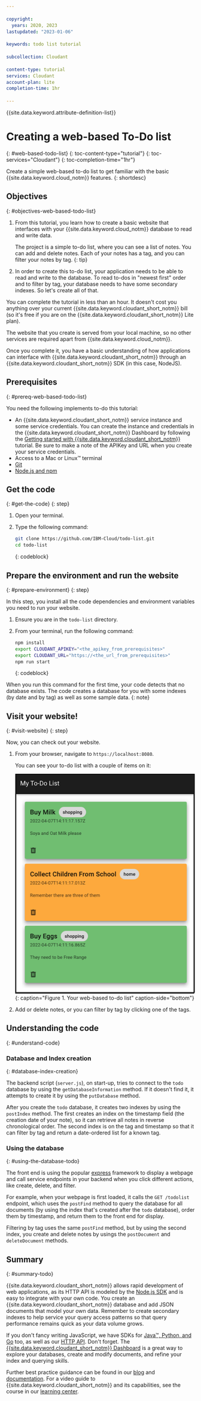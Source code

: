 ```yaml
---

copyright:
  years: 2020, 2023
lastupdated: "2023-01-06"

keywords: todo list tutorial

subcollection: Cloudant

content-type: tutorial
services: Cloudant
account-plan: lite
completion-time: 1hr

---
```


{{site.data.keyword.attribute-definition-list}}

# Creating a web-based To-Do list
{: #web-based-todo-list}
{: toc-content-type="tutorial"}
{: toc-services="Cloudant"}
{: toc-completion-time="1hr"}

Create a simple web-based to-do list to get familiar with the basic {{site.data.keyword.cloud_notm}} features.
{: shortdesc}

## Objectives
{: #objectives-web-based-todo-list}

1. From this tutorial, you learn how to create a basic website that interfaces with your {{site.data.keyword.cloud_notm}} database to read and write data.

   The project is a simple to-do list, where you can see a list of notes. You can add and delete notes. Each of your notes has a tag, and you can filter your notes by tag.
   {: tip}

1. In order to create this to-do list, your application needs to be able to read and write to the database. To read to-dos in "newest first" order and to filter by tag, your database needs to have some secondary indexes. So let's create all of that.

You can complete the tutorial in less than an hour. It doesn't cost you anything over your current {{site.data.keyword.cloudant_short_notm}} bill (so it's free if you are on the {{site.data.keyword.cloudant_short_notm}} Lite plan).

The website that you create is served from your local machine, so no other services are required apart from {{site.data.keyword.cloud_notm}}.

Once you complete it, you have a basic understanding of how applications can interface with {{site.data.keyword.cloudant_short_notm}} through an {{site.data.keyword.cloudant_short_notm}} SDK (in this case, NodeJS).

## Prerequisites
{: #prereq-web-based-todo-list}

You need the following implements to-do this tutorial:

- An {{site.data.keyword.cloudant_short_notm}} service instance and some service credentials. You can create the instance and credentials in the {{site.data.keyword.cloudant_short_notm}} Dashboard by following the [Getting started with {{site.data.keyword.cloudant_short_notm}}](/docs/Cloudant?topic=Cloudant-getting-started-with-cloudant) tutorial. Be sure to make a note of the APIKey and URL when you create your service credentials.
- Access to a Mac or Linux&trade; terminal
- [Git](https://git-scm.com/downloads)
- [Node.js and npm](https://docs.npmjs.com/downloading-and-installing-node-js-and-npm)


## Get the code
{: #get-the-code}
{: step}

1. Open your terminal.
2. Type the following command:

   ```sh
   git clone https://github.com/IBM-Cloud/todo-list.git
   cd todo-list
   ```
   {: codeblock}

## Prepare the environment and run the website
{: #prepare-environment}
{: step}

In this step, you install all the code dependencies and environment variables you need to run your website.

1. Ensure you are in the `todo-list` directory.
1. From your terminal, run the following command:

   ```sh
   npm install
   export CLOUDANT_APIKEY="<the_apikey_from_prerequisites>"
   export CLOUDANT_URL="https://<the_url_from_prerequisites>"
   npm run start
   ```
   {: codeblock}

When you run this command for the first time, your code detects that no database exists. The code creates a database for you with some indexes (by date and by tag) as well as some sample data.
{: note}

## Visit your website!
{: #visit-website}
{: step}

Now, you can check out your website.

1. From your browser, navigate to `https://localhost:8080`.

   You can see your to-do list with a couple of items on it:

   ![Your to-do list](images/todolist.png){: caption="Figure 1. Your web-based to-do list" caption-side="bottom"}

1. Add or delete notes, or you can filter by tag by clicking one of the tags.

## Understanding the code
{: #understand-code}

### Database and Index creation
{: #database-index-creation}

The backend script (`server.js`), on start-up, tries to connect to the `todo` database by using the `getDatabaseInformation` method. If it doesn't find it, it attempts to create it by using the `putDatabase` method.

After you create the `todo` database, it creates two indexes by using the `postIndex` method. The first creates an index on the timestamp field (the creation date of your note), so it can retrieve all notes in reverse chronological order. The second index is on the tag and timestamp so that it can filter by tag and return a date-ordered list for a known tag.

### Using the database
{: #using-the-database-todo}

The front end is using the popular [express](https://expressjs.com/) framework to display a webpage and call service endpoints in your backend when you click different actions, like create, delete, and filter.

For example, when your webpage is first loaded, it calls the `GET /todolist` endpoint, which uses the `postFind` method to query the database for all documents (by using the index that's created after the `todo` database), order them by timestamp, and return them to the front end for display.

Filtering by tag uses the same `postFind` method, but by using the second index, you create and delete notes by usings the `postDocument` and `deleteDocument` methods.

## Summary
{: #summary-todo}

{{site.data.keyword.cloudant_short_notm}} allows rapid development of web applications, as its HTTP API is modeled by the [Node.js SDK](https://www.npmjs.com/package/@ibm-cloud/cloudant) and is easy to integrate with your own code. You create an {{site.data.keyword.cloudant_short_notm}} database and add JSON documents that model your own data. Remember to create secondary indexes to help service your query access patterns so that query performance remains quick as your data volume grows.

If you don't fancy writing JavaScript, we have SDKs for [Java&trade;, Python, and Go](/apidocs/cloudant) too, as well as our [HTTP API](/apidocs/cloudant). Don't forget. The [{{site.data.keyword.cloudant_short_notm}} Dashboard](/docs/Cloudant?topic=Cloudant-connecting#ibm-cloudant-dashboard) is a great way to explore your databases, create and modify documents, and refine your index and querying skills.

Further best practice guidance can be found in our [blog](https://blog.cloudant.com/2019/11/21/Best-and-Worst-Practices.html) and [documentation](/docs/services/Cloudant/getting-started.html). For a video guide to {{site.data.keyword.cloudant_short_notm}} and its capabilities, see the course in our [learning center](/docs/Cloudant?topic=Cloudant-learning-center).
